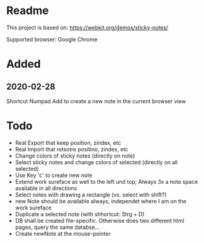 # Readme

This project is based on: https://webkit.org/demos/sticky-notes/

Supported browser: Google Chrome

# Added
## 2020-02-28
Shortcut Numpad Add to create a new note in the current browser view

# Todo
- Real Export that keep position, zindex, etc
- Real Import that retsotre positino, zindex, etc
- Change colors of sticky notes (directly on note)
- Select sticky notes and change colors of selected (directly on all selected)
- Use Key 'c' to create new note
- Extend work sureface as well to the left und top; Always 3x a note space available in all directions
- Select notes with drawing a rectangle (vs. select with shift?)
- new Note should be available always, independet where I am on the work sureface
- Duplicate a selected note (with shhortcut: Strg + D)
- DB shall be created file-specific. Otherwise does two different html pages, query the same databse... 
- Create newNote at the mouse-pointer
